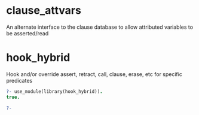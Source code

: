 # clause_attvars
An alternate interface to the clause database to allow attributed variables to be asserted/read


# hook_hybrid
Hook and/or override assert, retract, call, clause, erase, etc for specific predicates

```prolog
?- use_module(library(hook_hybrid)).
true.

?- 

```

